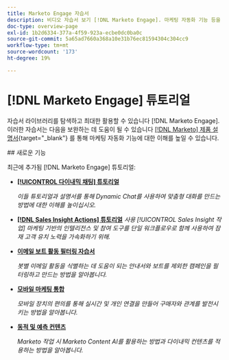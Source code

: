 ```yaml
---
title: Marketo Engage 자습서
description: 비디오 자습서 보기 [!DNL Marketo Engage]. 마케팅 자동화 기능 등을 사용하는 방법에 대한 이해도를 높이십시오.
doc-type: overview-page
exl-id: 1b2d6334-377a-4f59-923a-ecbe0dc0ba0c
source-git-commit: 5a65ad7660a368a10e31b76ec81594304c304cc9
workflow-type: tm+mt
source-wordcount: '173'
ht-degree: 19%

---
```


# [!DNL Marketo Engage] 튜토리얼

자습서 라이브러리를 탐색하고 최대한 활용할 수 있습니다 [!DNL Marketo Engage]. 이러한 자습서는 다음을 보완하는 데 도움이 될 수 있습니다 [[!DNL Marketo] 제품 설명서](https://experienceleague.adobe.com/docs/marketo/using/home.html){target="_blank"} 를 통해 마케팅 자동화 기능에 대한 이해를 높일 수 있습니다.

<div id="whats-new-section">
## 새로운 기능

최근에 추가됨 [!DNL Marketo Engage] 튜토리얼:

* **[[!UICONTROL 다이내믹 채팅]  튜토리얼](dynamic-chat/dynamic-chat-overview.md)**

   _이들 튜토리얼과 설명서를 통해 Dynamic Chat를 사용하여 맞춤형 대화를 만드는 방법에 대한 이해를 높이십시오._

* **[[!DNL Sales Insight Actions] 튜토리얼](/help/sales-insight-actions/overview.md)**
   _사용 [!UICONTROL Sales Insight 작업] 마케팅 기반의 인텔리전스 및 참여 도구를 단일 워크플로우로 함께 사용하여 잠재 고객 유치 노력을 가속화하기 위해._

* **[이메일 보트 활동 필터링 자습서](filtering-email-bot-activities/setup.md)**

   _봇별 이메일 활동을 식별하는 데 도움이 되는 안내서와 보트를 제외한 캠페인을 필터링하고 만드는 방법을 알아봅니다._

* **[모바일 마케팅 통합](cross-channel-marketing/mobile-marketing-learn.md)**

   _모바일 장치의 편의를 통해 실시간 및 개인 연결을 만들어 구매자와 관계를 발전시키는 방법을 알아봅니다._

* **[동적 및 예측 컨텐츠](email-marketing/dynamic-and-predictive-content-learn.md)**

   _Marketo 작업 시 Marketo Content AI를 활용하는 방법과 다이내믹 컨텐츠를 적용하는 방법을 알아봅니다._

</div>
<div id="recs-overview-body-1"></div>
<div id="recs-overview-body-2"></div>
<div id="recs-overview-body-3"></div>
<div id="recs-overview-body-4"></div>
<div id="recs-overview-body-5"></div>
<div id="recs-overview-body-6"></div>
